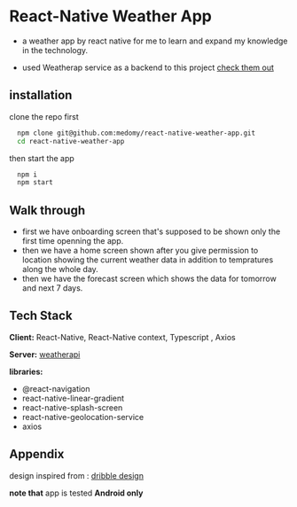 
# React-Native Weather App

- a weather app by react native for me to learn and expand my knowledge in the technology.

- used Weatherap service as a backend to this project [check them out](https://www.weatherapi.com/)

## installation

clone the repo first
```bash
  npm clone git@github.com:medomy/react-native-weather-app.git
  cd react-native-weather-app
```
then start the app 
```bash
  npm i
  npm start
```
## Walk through
- first we have onboarding screen that's supposed to be shown only the first time openning the app.
- then we have a home screen shown after you give permission to location showing the current weather data in addition to tempratures along the whole day.
- then we have the forecast screen which shows the data for tomorrow and next 7 days.
## Tech Stack

**Client:** React-Native, React-Native context, Typescript , Axios

**Server:** [weatherapi](https://www.weatherapi.com/)

**libraries:** 
- @react-navigation
- react-native-linear-gradient
- react-native-splash-screen
- react-native-geolocation-service
- axios
## Appendix
design inspired from : [dribble design](https://dribbble.com/shots/15208692-Weather-App)

**note that** app is tested **Android only**

